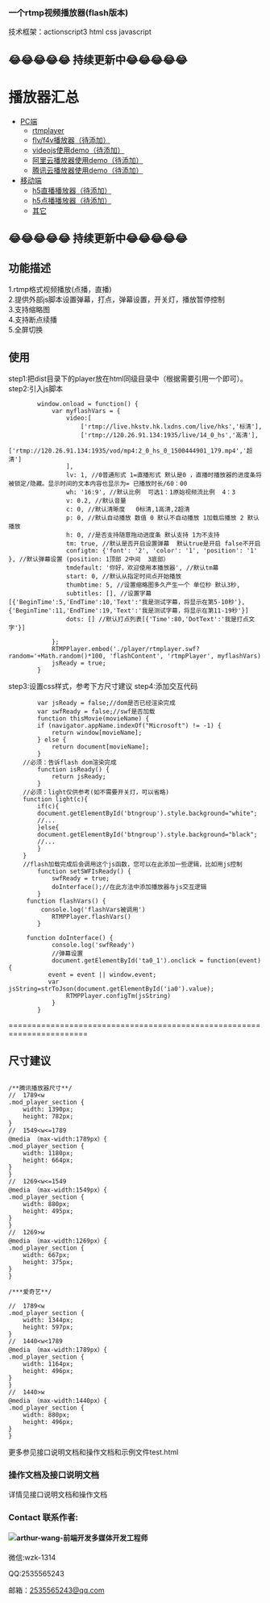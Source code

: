 
### 一个rtmp视频播放器(flash版本)
技术框架：actionscript3 html css javascript
## 😂😂😂😂😂  持续更新中😂😂😂😂😂
# 播放器汇总 
  * [PC端]()
    * [rtmplayer](https://github.com/newued/rtmplayer)
    * [flv/f4v播放器（待添加）]()
    * [videojs使用demo（待添加）]()
    * [阿里云播放器使用demo（待添加）]()
    * [腾讯云播放器使用demo（待添加）]()
* [移动端]()
    * [h5直播播放器（待添加）]()
    * [h5点播播放器（待添加）]()
    * [其它]()
    
## 😂😂😂😂😂  持续更新中😂😂😂😂😂
## 功能描述
1.rtmp格式视频播放(点播，直播)<br>
2.提供外部js脚本设置弹幕，打点，弹幕设置，开关灯，播放暂停控制<br>
3.支持缩略图<br>
4.支持断点续播<br>
5.全屏切换<br>

## 使用
step1:把dist目录下的player放在html同级目录中（根据需要引用一个即可）。
step2:引入js脚本
```
        window.onload = function() {
            var myflashVars = {
				video:[
					['rtmp://live.hkstv.hk.lxdns.com/live/hks','标清'],
					['rtmp://120.26.91.134:1935/live/14_0_hs','高清'],
					['rtmp://120.26.91.134:1935/vod/mp4:2_0_hs_0_1500444901_179.mp4','超清']
				],
                lv: 1, //0普通形式 1=直播形式 默认是0 ，直播时播放器的进度条将被锁定/隐藏。显示时间的文本内容也显示为= 已播放时长/60：00
                wh: '16:9', //默认比例  可选1：1原始视频流比例  4：3  
                v: 0.2, //默认音量   
                c: 0, //默认清晰度   0标清,1高清,2超清
                p: 0, //默认自动播放 数值 0 默认不自动播放 1加载后播放 2 默认播放
                h: 0, //是否支持随意拖动进度条 默认支持 1为不支持
                tm: true, //默认是否开启设置弹幕  默认true是开启 false不开启
                configtm: {'font': '2', 'color': '1', 'position': '1' }, //默认弹幕设置 (position: 1顶部 2中间  3底部）
                tmdefault: '你好，欢迎使用本播放器', //默认tm幕
                start: 0, //默认从指定时间点开始播放 
                thumbtime: 5, //设置缩略图多久产生一个 单位秒 默认3秒,
                subtitles: [], //设置字幕[{'BeginTime':5,'EndTime':10,'Text':'我是测试字幕，将显示在第5-10秒'},{'BeginTime':11,'EndTime':19,'Text':'我是测试字幕，将显示在第11-19秒'}]
                dots: [] //默认打点列表[{'Time':80,'DotText':'我是打点文字'}]

            };
            RTMPPlayer.embed('./player/rtmplayer.swf?random='+Math.random()*100, 'flashContent', 'rtmpPlayer', myflashVars)
            jsReady = true;
        }
```
step3:设置css样式，参考下方尺寸建议
step4:添加交互代码
```
        var jsReady = false;//dom是否已经渲染完成
        var swfReady = false;//swf是否加载
		function thisMovie(movieName) {
        if (navigator.appName.indexOf("Microsoft") != -1) {
            return window[movieName];
        } else {
            return document[movieName];
        }
	//必须：告诉flash dom渲染完成
        function isReady() {
            return jsReady;
        }
	//必须：light仅供参考(如不需要开关灯，可以省略)
	function light(c){
		if(c){
		document.getElementById('btngroup').style.background="white";
		//...
		}else{
		document.getElementById('btngroup').style.background="black";
		//...
		}
	}
	//flash加载完成后会调用这个js函数，您可以在此添加一些逻辑，比如用js控制
        function setSWFIsReady() {
            swfReady = true;
            doInterface();//在此方法中添加播放器与js交互逻辑
        }
	 function flashVars() {
		 console.log('flashVars被调用')
            RTMPPlayer.flashVars()
        }
	
	 function doInterface() {
            console.log('swfReady')
			//弹幕设置
            document.getElementById('ta0_1').onclick = function(event) {
		   event = event || window.event;
		   var jsString=strToJson(document.getElementById('ia0').value);
                RTMPPlayer.configTm(jsString)
            }
	    }
```



=======================================================================
## 尺寸建议
```

/**腾讯播放器尺寸**/
//  1789<w
.mod_player_section {
	width: 1390px;
	height: 782px;
}
//  1549<w<=1789
@media （max-width:1789px）{
.mod_player_section {
	width: 1180px;
	height: 664px;
}
}
//  1269<w<=1549
@media （max-width:1549px）{
.mod_player_section {
	width: 880px;
	height: 495px;
}
}
//  1269>w
@media （max-width:1269px）{
.mod_player_section {
	width: 667px;
	height: 375px;
}
}

/***爱奇艺**/

//  1789<w
.mod_player_section {
	width: 1344px;
	height: 597px;
}
//  1440<w<1789
@media （max-width:1789px）{
.mod_player_section {
	width: 1164px;
	height: 496px;
}
}
//  1440>w
@media （max-width:1440px）{
.mod_player_section {
	width: 880px;
	height: 496px;
}
}
```
更多参见接口说明文档和操作文档和示例文件test.html
### 操作文档及接口说明文档
详情见接口说明文档和操作文档
### Contact 联系作者:

#### ![arthur-wang-前端开发多媒体开发工程师](/assets/myphoto_40.png) 

微信:wzk-1314

QQ:2535565243

邮箱：2535565243@qq.com
